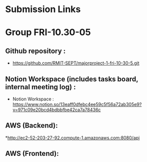 # Submission Links

# Group FRI-10.30-05

## Github repository : 
* https://github.com/RMIT-SEPT/majorproject-1-fri-10-30-5.git

## Notion Workspace (includes tasks board, internal meeting log) : 
* Notion Workspace : https://www.notion.so/13eaff0dfebc4ee59c5f56a72ab305e9?v=971c09e20bcd4bdbbfbe42ca7a78436c

## AWS (Backend): 
*http://ec2-52-203-27-92.compute-1.amazonaws.com:8080/api

## AWS (Frontend):  


